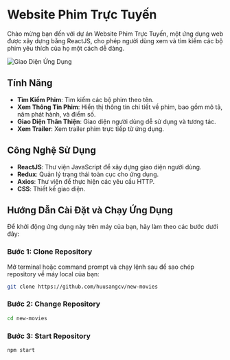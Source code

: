 # Website Phim Trực Tuyến

Chào mừng bạn đến với dự án Website Phim Trực Tuyến, một ứng dụng web được xây dựng bằng ReactJS, cho phép người dùng xem và tìm kiếm các bộ phim yêu thích của họ một cách dễ dàng.

![Giao Diện Ứng Dụng](https://scontent.fvca4-1.fna.fbcdn.net/v/t39.30808-6/504031343_3986899144956777_4063455835726677490_n.jpg?_nc_cat=111&ccb=1-7&_nc_sid=aa7b47&_nc_eui2=AeFPgDcPLs0-SAhz0vwUItl1NXAHfNvQF-s1cAd829AX662knKN_2S0oWIRnG4oT5iGR9CBTdKzVD_AOuIiYMd4Z&_nc_ohc=Z5ykstJGyakQ7kNvwGTw-aD&_nc_oc=AdmyMdYFjvqMvbfiukil-j1jIgtD6jzy8D8-xZsqqzDS1MvQ2Y0vODKY1U4oWSdG9VI&_nc_zt=23&_nc_ht=scontent.fvca4-1.fna&_nc_gid=rsRe23MIPucy7IgxoMDc4w&oh=00_AfUA5sFyxmza0pXevMPfLvwYBzd1SaOUul20cS7MSV0vqQ&oe=689B35E0)

## Tính Năng

- **Tìm Kiếm Phim**: Tìm kiếm các bộ phim theo tên.
- **Xem Thông Tin Phim**: Hiển thị thông tin chi tiết về phim, bao gồm mô tả, năm phát hành, và điểm số.
- **Giao Diện Thân Thiện**: Giao diện người dùng dễ sử dụng và tương tác.
- **Xem Trailer**: Xem trailer phim trực tiếp từ ứng dụng.

## Công Nghệ Sử Dụng

- **ReactJS**: Thư viện JavaScript để xây dựng giao diện người dùng.
- **Redux**: Quản lý trạng thái toàn cục cho ứng dụng.
- **Axios**: Thư viện để thực hiện các yêu cầu HTTP.
- **CSS**: Thiết kế giao diện.

## Hướng Dẫn Cài Đặt và Chạy Ứng Dụng

Để khởi động ứng dụng này trên máy của bạn, hãy làm theo các bước dưới đây:

### Bước 1: Clone Repository

Mở terminal hoặc command prompt và chạy lệnh sau để sao chép repository về máy local của bạn:

```bash
git clone https://github.com/huusangcv/new-movies
```
### Bước 2: Change Repository
```bash
cd new-movies
```
### Bước 3: Start Repository
```bash
npm start
```
